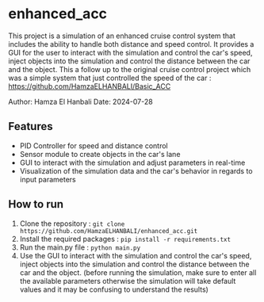 # enhanced_acc

This project is a simulation of an enhanced cruise control system that includes the ability to handle both distance and speed control.
It provides a GUI for the user to interact with the simulation and control the car's speed, inject objects into the simulation and control the distance between the car and the object.
This a follow up to the original cruise control project which was a simple system that just controlled the speed of the car : https://github.com/HamzaELHANBALI/Basic_ACC

Author: Hamza El Hanbali
Date: 2024-07-28

## Features
- PID Controller for speed and distance control
- Sensor module to create objects in the car's lane
- GUI to interact with the simulation and adjust parameters in real-time
- Visualization of the simulation data and the car's behavior in regards to input parameters

## How to run
1. Clone the repository : `git clone https://github.com/HamzaELHANBALI/enhanced_acc.git`
2. Install the required packages : `pip install -r requirements.txt`
3. Run the main.py file : `python main.py`
4. Use the GUI to interact with the simulation and control the car's speed, inject objects into the simulation and control the distance between the car and the object. (before running the simulation, make sure to enter all the available parameters otherwise the simulation will take default values and it may be confusing to understand the results)
